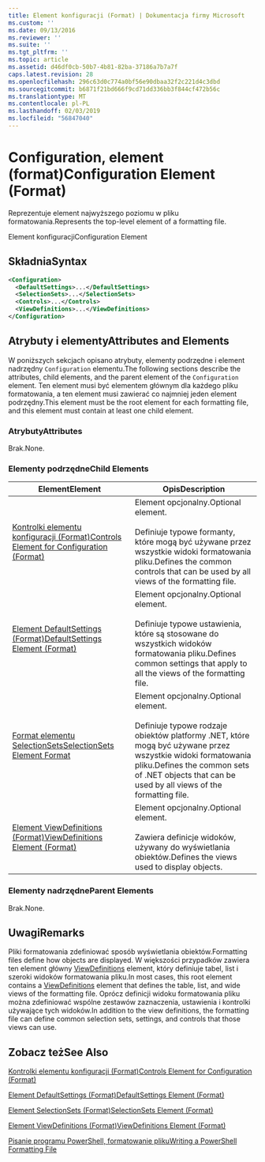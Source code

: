```yaml
---
title: Element konfiguracji (Format) | Dokumentacja firmy Microsoft
ms.custom: ''
ms.date: 09/13/2016
ms.reviewer: ''
ms.suite: ''
ms.tgt_pltfrm: ''
ms.topic: article
ms.assetid: d46df0cb-50b7-4b81-82ba-37186a7b7a7f
caps.latest.revision: 28
ms.openlocfilehash: 296c63d0c774a0bf56e90dbaa32f2c221d4c3dbd
ms.sourcegitcommit: b6871f21bd666f9cd71dd336bb3f844cf472b56c
ms.translationtype: MT
ms.contentlocale: pl-PL
ms.lasthandoff: 02/03/2019
ms.locfileid: "56847040"
---
```

# <a name="configuration-element-format"></a><span data-ttu-id="3995d-102">Configuration, element (format)</span><span class="sxs-lookup"><span data-stu-id="3995d-102">Configuration Element (Format)</span></span>

<span data-ttu-id="3995d-103">Reprezentuje element najwyższego poziomu w pliku formatowania.</span><span class="sxs-lookup"><span data-stu-id="3995d-103">Represents the top-level element of a formatting file.</span></span>

<span data-ttu-id="3995d-104">Element konfiguracji</span><span class="sxs-lookup"><span data-stu-id="3995d-104">Configuration Element</span></span>

## <a name="syntax"></a><span data-ttu-id="3995d-105">Składnia</span><span class="sxs-lookup"><span data-stu-id="3995d-105">Syntax</span></span>

```xml
<Configuration>
  <DefaultSettings>...</DefaultSettings>
  <SelectionSets>...</SelectionSets>
  <Controls>...</Controls>
  <ViewDefinitions>...</ViewDefinitions>
</Configuration>

```

## <a name="attributes-and-elements"></a><span data-ttu-id="3995d-106">Atrybuty i elementy</span><span class="sxs-lookup"><span data-stu-id="3995d-106">Attributes and Elements</span></span>

<span data-ttu-id="3995d-107">W poniższych sekcjach opisano atrybuty, elementy podrzędne i element nadrzędny `Configuration` elementu.</span><span class="sxs-lookup"><span data-stu-id="3995d-107">The following sections describe the attributes, child elements, and the parent element of the `Configuration` element.</span></span> <span data-ttu-id="3995d-108">Ten element musi być elementem głównym dla każdego pliku formatowania, a ten element musi zawierać co najmniej jeden element podrzędny.</span><span class="sxs-lookup"><span data-stu-id="3995d-108">This element must be the root element for each formatting file, and this element must contain at least one child element.</span></span>

### <a name="attributes"></a><span data-ttu-id="3995d-109">Atrybuty</span><span class="sxs-lookup"><span data-stu-id="3995d-109">Attributes</span></span>

<span data-ttu-id="3995d-110">Brak.</span><span class="sxs-lookup"><span data-stu-id="3995d-110">None.</span></span>

### <a name="child-elements"></a><span data-ttu-id="3995d-111">Elementy podrzędne</span><span class="sxs-lookup"><span data-stu-id="3995d-111">Child Elements</span></span>

|<span data-ttu-id="3995d-112">Element</span><span class="sxs-lookup"><span data-stu-id="3995d-112">Element</span></span>|<span data-ttu-id="3995d-113">Opis</span><span class="sxs-lookup"><span data-stu-id="3995d-113">Description</span></span>|
|-------------|-----------------|
|[<span data-ttu-id="3995d-114">Kontrolki elementu konfiguracji (Format)</span><span class="sxs-lookup"><span data-stu-id="3995d-114">Controls Element for Configuration (Format)</span></span>](./controls-element-for-configuration-format.md)|<span data-ttu-id="3995d-115">Element opcjonalny.</span><span class="sxs-lookup"><span data-stu-id="3995d-115">Optional element.</span></span><br /><br /> <span data-ttu-id="3995d-116">Definiuje typowe formanty, które mogą być używane przez wszystkie widoki formatowania pliku.</span><span class="sxs-lookup"><span data-stu-id="3995d-116">Defines the common controls that can be used by all views of the formatting file.</span></span>|
|[<span data-ttu-id="3995d-117">Element DefaultSettings (Format)</span><span class="sxs-lookup"><span data-stu-id="3995d-117">DefaultSettings Element (Format)</span></span>](./defaultsettings-element-format.md)|<span data-ttu-id="3995d-118">Element opcjonalny.</span><span class="sxs-lookup"><span data-stu-id="3995d-118">Optional element.</span></span><br /><br /> <span data-ttu-id="3995d-119">Definiuje typowe ustawienia, które są stosowane do wszystkich widoków formatowania pliku.</span><span class="sxs-lookup"><span data-stu-id="3995d-119">Defines common settings that apply to all the views of the formatting file.</span></span>|
|[<span data-ttu-id="3995d-120">Format elementu SelectionSets</span><span class="sxs-lookup"><span data-stu-id="3995d-120">SelectionSets Element Format</span></span>](./selectionsets-element-format.md)|<span data-ttu-id="3995d-121">Element opcjonalny.</span><span class="sxs-lookup"><span data-stu-id="3995d-121">Optional element.</span></span><br /><br /> <span data-ttu-id="3995d-122">Definiuje typowe rodzaje obiektów platformy .NET, które mogą być używane przez wszystkie widoki formatowania pliku.</span><span class="sxs-lookup"><span data-stu-id="3995d-122">Defines the common sets of .NET objects that can be used by all views of the formatting file.</span></span>|
|[<span data-ttu-id="3995d-123">Element ViewDefinitions (Format)</span><span class="sxs-lookup"><span data-stu-id="3995d-123">ViewDefinitions Element (Format)</span></span>](./viewdefinitions-element-format.md)|<span data-ttu-id="3995d-124">Element opcjonalny.</span><span class="sxs-lookup"><span data-stu-id="3995d-124">Optional element.</span></span><br /><br /> <span data-ttu-id="3995d-125">Zawiera definicje widoków, używany do wyświetlania obiektów.</span><span class="sxs-lookup"><span data-stu-id="3995d-125">Defines the views used to display objects.</span></span>|

### <a name="parent-elements"></a><span data-ttu-id="3995d-126">Elementy nadrzędne</span><span class="sxs-lookup"><span data-stu-id="3995d-126">Parent Elements</span></span>

<span data-ttu-id="3995d-127">Brak.</span><span class="sxs-lookup"><span data-stu-id="3995d-127">None.</span></span>

## <a name="remarks"></a><span data-ttu-id="3995d-128">Uwagi</span><span class="sxs-lookup"><span data-stu-id="3995d-128">Remarks</span></span>

<span data-ttu-id="3995d-129">Pliki formatowania zdefiniować sposób wyświetlania obiektów.</span><span class="sxs-lookup"><span data-stu-id="3995d-129">Formatting files define how objects are displayed.</span></span> <span data-ttu-id="3995d-130">W większości przypadków zawiera ten element główny [ViewDefinitions](./viewdefinitions-element-format.md) element, który definiuje tabel, list i szeroki widoków formatowania pliku.</span><span class="sxs-lookup"><span data-stu-id="3995d-130">In most cases, this root element contains a [ViewDefinitions](./viewdefinitions-element-format.md) element that defines the table, list, and wide views of the formatting file.</span></span> <span data-ttu-id="3995d-131">Oprócz definicji widoku formatowania pliku można zdefiniować wspólne zestawów zaznaczenia, ustawienia i kontrolki używające tych widoków.</span><span class="sxs-lookup"><span data-stu-id="3995d-131">In addition to the view definitions, the formatting file can define common selection sets, settings, and controls that those views can use.</span></span>

## <a name="see-also"></a><span data-ttu-id="3995d-132">Zobacz też</span><span class="sxs-lookup"><span data-stu-id="3995d-132">See Also</span></span>

[<span data-ttu-id="3995d-133">Kontrolki elementu konfiguracji (Format)</span><span class="sxs-lookup"><span data-stu-id="3995d-133">Controls Element for Configuration (Format)</span></span>](./controls-element-for-configuration-format.md)

[<span data-ttu-id="3995d-134">Element DefaultSettings (Format)</span><span class="sxs-lookup"><span data-stu-id="3995d-134">DefaultSettings Element (Format)</span></span>](./defaultsettings-element-format.md)

[<span data-ttu-id="3995d-135">Element SelectionSets (Format)</span><span class="sxs-lookup"><span data-stu-id="3995d-135">SelectionSets Element (Format)</span></span>](./selectionsets-element-format.md)

[<span data-ttu-id="3995d-136">Element ViewDefinitions (Format)</span><span class="sxs-lookup"><span data-stu-id="3995d-136">ViewDefinitions Element (Format)</span></span>](./viewdefinitions-element-format.md)

[<span data-ttu-id="3995d-137">Pisanie programu PowerShell, formatowanie pliku</span><span class="sxs-lookup"><span data-stu-id="3995d-137">Writing a PowerShell Formatting File</span></span>](./writing-a-powershell-formatting-file.md)
